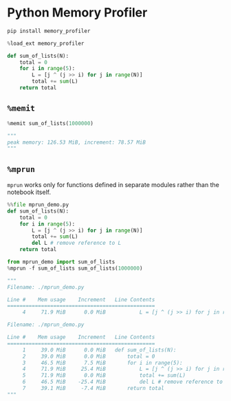 Python Memory Profiler
===

```bash
pip install memory_profiler
```

```python
%load_ext memory_profiler
```

```python
def sum_of_lists(N):
    total = 0
    for i in range(5):
        L = [j ^ (j >> i) for j in range(N)]
        total += sum(L)
    return total
```

## `%memit`

```python
%memit sum_of_lists(1000000)

"""
peak memory: 126.53 MiB, increment: 78.57 MiB
"""
```

## `%mprun`

`mprun` works only for functions defined in separate modules rather than the notebook itself.

```python
%%file mprun_demo.py
def sum_of_lists(N):
    total = 0
    for i in range(5):
        L = [j ^ (j >> i) for j in range(N)]
        total += sum(L)
        del L # remove reference to L
    return total
```

```python
from mprun_demo import sum_of_lists
%mprun -f sum_of_lists sum_of_lists(1000000)

"""
Filename: ./mprun_demo.py

Line #    Mem usage    Increment   Line Contents
================================================
     4     71.9 MiB      0.0 MiB           L = [j ^ (j >> i) for j in range(N)]

Filename: ./mprun_demo.py

Line #    Mem usage    Increment   Line Contents
================================================
     1     39.0 MiB      0.0 MiB   def sum_of_lists(N):
     2     39.0 MiB      0.0 MiB       total = 0
     3     46.5 MiB      7.5 MiB       for i in range(5):
     4     71.9 MiB     25.4 MiB           L = [j ^ (j >> i) for j in range(N)]
     5     71.9 MiB      0.0 MiB           total += sum(L)
     6     46.5 MiB    -25.4 MiB           del L # remove reference to L
     7     39.1 MiB     -7.4 MiB       return total
"""
```
